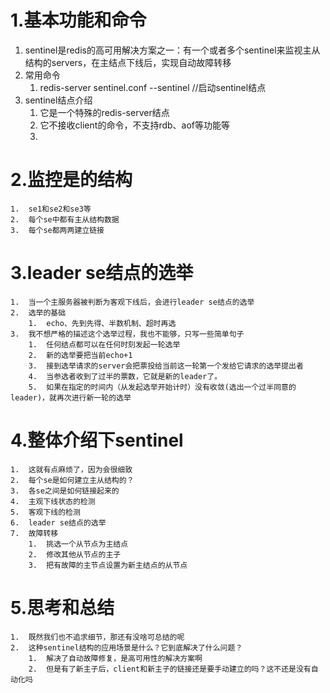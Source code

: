 # 1.基本功能和命令
1.  sentinel是redis的高可用解决方案之一：有一个或者多个sentinel来监视主从结构的servers，在主结点下线后，实现自动故障转移
2.  常用命令
    1.  redis-server sentinel.conf  --sentinel //启动sentinel结点
3.  sentinel结点介绍
    1.  它是一个特殊的redis-server结点
    2.  它不接收client的命令，不支持rdb、aof等功能等
    3.  

# 2.监控是的结构
    1.  se1和se2和se3等
    2.  每个se中都有主从结构数据
    3.  每个se都两两建立链接
    
# 3.leader se结点的选举
    1.  当一个主服务器被判断为客观下线后，会进行leader se结点的选举
    2.  选举的基础
        1.  echo、先到先得、半数机制、超时再选
    3.  我不想严格的描述这个选举过程，我也不能够，只写一些简单句子
        1.  任何结点都可以在任何时刻发起一轮选举
        2.  新的选举要把当前echo+1
        3.  接到选举请求的server会把票投给当前这一轮第一个发给它请求的选举提出者
        4.  当参选者收到了过半的票数，它就是新的leader了。
        5.  如果在指定的时间内（从发起选举开始计时）没有收敛(选出一个过半同意的leader)，就再次进行新一轮的选举

# 4.整体介绍下sentinel
    1.  这就有点麻烦了，因为会很细致
    2.  每个se是如何建立主从结构的？
    3.  各se之间是如何链接起来的
    4.  主观下线状态的检测
    5.  客观下线的检测
    6.  leader se结点的选举
    7.  故障转移
        1.  挑选一个从节点为主结点
        2.  修改其他从节点的主子
        3.  把有故障的主节点设置为新主结点的从节点
    

# 5.思考和总结
    1.  既然我们也不追求细节，那还有没啥可总结的呢
    2.  这种sentinel结构的应用场景是什么？它到底解决了什么问题？
        1.  解决了自动故障修复，是高可用性的解决方案啊
        2.  但是有了新主子后，client和新主子的链接还是要手动建立的吗？这不还是没有自动化吗
    